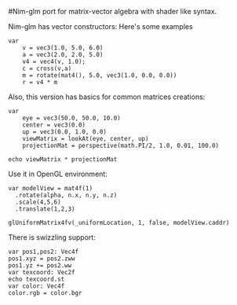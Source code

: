 #Nim-glm port for matrix-vector algebra with shader like syntax.

Nim-glm has vector constructors:
Here's some examples

    var
        v = vec3(1.0, 5.0, 6.0)
        a = vec3(2.0, 2.0, 5.0)
        v4 = vec4(v, 1.0);
        c = cross(v,a)
        m = rotate(mat4(), 5.0, vec3(1.0, 0.0, 0.0))
        r = v4 * m


Also, this version has basics for common matrices creations:

    var
        eye = vec3(50.0, 50.0, 10.0)
        center = vec3(0.0)
        up = vec3(0.0, 1.0, 0.0)
        viewMatrix = lookAt(eye, center, up)
        projectionMat = perspective(math.PI/2, 1.0, 0.01, 100.0)

    echo viewMatrix * projectionMat

Use it in OpenGL environment:

    var modelView = mat4f(1)
      .rotate(alpha, n.x, n.y, n.z)
      .scale(4,5,6)
      .translate(1,2,3)

    glUniformMatrix4fv(_uniformLocation, 1, false, modelView.caddr)

There is swizzling support:

    var pos1,pos2: Vec4f
    pos1.xyz = pos2.zww
    pos1.yz += pos2.ww
    var texcoord: Vec2f
    echo texcoord.st
    var color: Vec4f
    color.rgb = color.bgr
